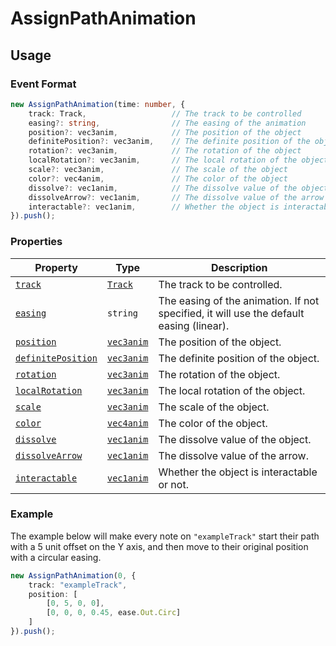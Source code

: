 # AssignPathAnimation

## Usage

### Event Format

```ts
new AssignPathAnimation(time: number, {
    track: Track,                   // The track to be controlled
    easing?: string,                // The easing of the animation
    position?: vec3anim,            // The position of the object
    definitePosition?: vec3anim,    // The definite position of the object
    rotation?: vec3anim,            // The rotation of the object
    localRotation?: vec3anim,       // The local rotation of the object
    scale?: vec3anim,               // The scale of the object
    color?: vec4anim,               // The color of the object
    dissolve?: vec1anim,            // The dissolve value of the object
    dissolveArrow?: vec1anim,       // The dissolve value of the arrow
    interactable?: vec1anim,        // Whether the object is interactable or not
}).push();
```

### Properties

| Property                                                  | Type                                  | Description
|-----------------------------------------------------------|---------------------------------------|-------------
| [`track`](../types/track.md)                              | [`Track`](../types/track.md)          | The track to be controlled.
| [`easing`](../enums/easings.md)                           | `string`                              | The easing of the animation. If not specified, it will use the default easing (linear).
| [`position`](../animations/position.md)                   | [`vec3anim`](../types/vec3anim.md)    | The position of the object.
| [`definitePosition`](../animations/definitePosition.md)   | [`vec3anim`](../types/vec3anim.md)    | The definite position of the object.
| [`rotation`](../animations/rotation.md)                   | [`vec3anim`](../types/vec3anim.md)    | The rotation of the object.
| [`localRotation`](../animations/localRotation.md)         | [`vec3anim`](../types/vec3anim.md)    | The local rotation of the object.
| [`scale`](../animations/scale.md)                         | [`vec3anim`](../types/vec3anim.md)    | The scale of the object.
| [`color`](../animations/color.md)                         | [`vec4anim`](../types/vec4anim.md)    | The color of the object.
| [`dissolve`](../animations/dissolve.md)                   | [`vec1anim`](../types/vec1anim.md)    | The dissolve value of the object.
| [`dissolveArrow`](../animations/dissolveArrow.md)         | [`vec1anim`](../types/vec1anim.md)    | The dissolve value of the arrow.
| [`interactable`](../animations/interactable.md)           | [`vec1anim`](../types/vec1anim.md)    | Whether the object is interactable or not.

### Example

The example below will make every note on `"exampleTrack"` start their path with a 5 unit offset on the Y axis, and then move to their original position with a circular easing.

```ts
new AssignPathAnimation(0, {
    track: "exampleTrack",
    position: [
        [0, 5, 0, 0],
        [0, 0, 0, 0.45, ease.Out.Circ]
    ]
}).push();
```